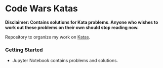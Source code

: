 # Code Wars Katas
**Disclaimer: Contains solutions for Kata problems. Anyone who wishes to work out these problems on their own should stop reading now.**

Repository to organize my work on [Katas](https://www.codewars.com/users/Davidshah).

### Getting Started
* Jupyter Notebook contains problems and solutions.
